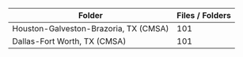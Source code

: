 | Folder                                |   Files / Folders |
|---------------------------------------|-------------------|
| Houston-Galveston-Brazoria, TX (CMSA) |               101 |
| Dallas-Fort Worth, TX (CMSA)          |               101 |